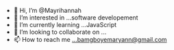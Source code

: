 - 👋 Hi, I’m @Mayrihannah
- 👀 I’m interested in ...software developement
- 🌱 I’m currently learning ...JavaScript 
- 💞️ I’m looking to collaborate on ...
- 📫 How to reach me ...bamgboyemaryann@gmail.com

<!---
Mayrihannah/Mayrihannah is a ✨ special ✨ repository because its `README.md` (this file) appears on your GitHub profile.
You can click the Preview link to take a look at your changes.
--->
